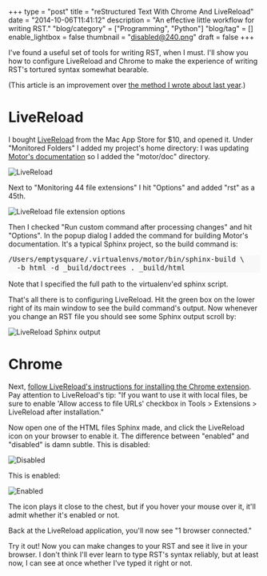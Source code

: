 +++
type = "post"
title = "reStructured Text With Chrome And LiveReload"
date = "2014-10-06T11:41:12"
description = "An effective little workflow for writing RST."
"blog/category" = ["Programming", "Python"]
"blog/tag" = []
enable_lightbox = false
thumbnail = "disabled@240.png"
draft = false
+++

<p>I've found a useful set of tools for writing RST, when I must. I'll show you how to configure LiveReload and Chrome to make the experience of writing RST's tortured syntax somewhat bearable.</p>
<p>(This article is an improvement over <a href="/blog/restructuredtext-in-pycharm-firefox-and-anger/">the method I wrote about last year</a>.)</p>
<h1 id="livereload">LiveReload</h1>
<p>I bought <a href="https://itunes.apple.com/us/app/livereload/id482898991?mt=12">LiveReload</a> from the Mac App Store for $10, and opened it. Under "Monitored Folders" I added my project's home directory: I was updating <a href="https://github.com/mongodb/motor/tree/master/doc">Motor's documentation</a> so I added the "motor/doc" directory.</p>
<p><img style="display:block; margin-left:auto; margin-right:auto;" src="livereload-1.png" alt="LiveReload" title="LiveReload" /></p>
<p>Next to "Monitoring 44 file extensions" I hit "Options" and added "rst" as a 45th.</p>
<p><img style="display:block; margin-left:auto; margin-right:auto;" src="livereload-2.png" alt="LiveReload file extension options" title="LiveReload file extension options" /></p>
<p>Then I checked "Run custom command after processing changes" and hit "Options". In the popup dialog I added the command for building Motor's documentation. It's a typical Sphinx project, so the build command is:</p>
<div class="codehilite" style="background: #f8f8f8"><pre style="line-height: 125%">/Users/emptysquare/.virtualenvs/motor/bin/sphinx-build \
  -b html -d _build/doctrees . _build/html
</pre></div>


<p>Note that I specified the full path to the virtualenv'ed sphinx script.</p>
<p>That's all there is to configuring LiveReload. Hit the green box on the lower right of its main window to see the build command's output. Now whenever you change an RST file you should see some Sphinx output scroll by:</p>
<p><img style="display:block; margin-left:auto; margin-right:auto;" src="livereload-output.png" alt="LiveReload Sphinx output" title="LiveReload Sphinx output" /></p>
<h1 id="chrome">Chrome</h1>
<p>Next, <a href="http://feedback.livereload.com/knowledgebase/articles/86242-how-do-i-install-and-use-the-browser-extensions-">follow LiveReload's instructions for installing the Chrome extension</a>. Pay attention to LiveReload's tip: "If you want to use it with local files, be sure to enable 'Allow access to file URLs' checkbox in Tools &gt; Extensions &gt; LiveReload after installation."</p>
<p>Now open one of the HTML files Sphinx made, and click the LiveReload icon on your browser to enable it. The difference between "enabled" and "disabled" is damn subtle. This is disabled:</p>
<p><img style="display:block; margin-left:auto; margin-right:auto;" src="disabled.png" alt="Disabled" title="Disabled" /></p>
<p>This is enabled:</p>
<p><img style="display:block; margin-left:auto; margin-right:auto;" src="enabled.png" alt="Enabled" title="Enabled" /></p>
<p>The icon plays it close to the chest, but if you hover your mouse over it, it'll admit whether it's enabled or not.</p>
<p>Back at the LiveReload application, you'll now see "1 browser connected."</p>
<p>Try it out! Now you can make changes to your RST and see it live in your browser. I don't think I'll ever learn to type RST's syntax reliably, but at least now, I can see at once whether I've typed it right or not.</p>
    